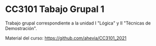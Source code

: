 # CC3101 Tabajo Grupal 1

Trabajo grupal correspondiente a la unidad I "Lógica" y II "Técnicas de Demostración".

Material del curso: https://github.com/ahevia/CC3101_2021
